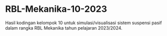 # RBL-Mekanika-10-2023
Hasil kodingan kelompok 10 untuk simulasi/visualisasi sistem suspensi pasif dalam rangka RBL Mekanika tahun pelajaran 2023/2024. 
